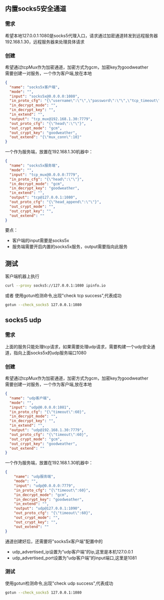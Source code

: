 ## 内置socks5安全通道
### 需求
希望本地127.0.0.1:1080是socks5代理入口，请求通过加密通道转发到远程服务器192.168.1.30，远程服务器来处理具体请求<br>

### 创建
希望通过tcpMux作为加密通道，加密方式为gcm，加密key为goodweather<br>
需要创建一对服务，一个作为客户端,放在本地
```json
{
  "name": "socks5x客户端",
  "mode": "",
  "input": "socks5x@0.0.0.0:1080",
  "in_proto_cfg": "{\"username\":\"\",\"password\":\"\",\"tcp_timeout\":120,\"udp_advertised_ip\":\"\",\"udp_advertised_port\":0}",
  "in_decrypt_mode": "",
  "in_decrypt_key": "",
  "in_extend": "",
  "output": "tcp_mux@192.168.1.30:7779",
  "out_proto_cfg": "{\"head\":\"\"}",
  "out_crypt_mode": "gcm",
  "out_crypt_key": "goodweather",
  "out_extend": "{\"mux_conn\":10}"
}
```
一个作为服务端，放置在192.168.1.30机器中：
```json
{
  "name": "socks5x服务端",
  "mode": "",
  "input": "tcp_mux@0.0.0.0:7779",
  "in_proto_cfg": "{\"head\":\"\"}",
  "in_decrypt_mode": "gcm",
  "in_decrypt_key": "goodweather",
  "in_extend": "",
  "output": "tcp@127.0.0.1:1080",
  "out_proto_cfg": "{\"head_append\":\"\"}",
  "out_crypt_mode": "",
  "out_crypt_key": "",
  "out_extend": ""
}
```
要点：
* 客户端的input需要是socks5x
* 服务端需要开启内置的socks5x服务，output需要指向此服务

## 测试
客户端机器上执行
```bash
curl --proxy socks5://127.0.0.1:1080 ipinfo.io
```
或者 使用gotun检测命令,出现"check tcp success",代表成功
```bash
gotun --check_socks5 127.0.0.1:1080
````


## socks5 udp
### 需求
上面的服务只能处理tcp请求，如果需要处理udp请求，需要构建一个udp安全通道，指向上面socks5x的udp服务端口1080

### 创建
希望通过tcpMux作为加密通道，加密方式为gcm，加密key为goodweather<br>
需要创建一对服务，一个作为客户端,放在本地
```json
{
  "name": "udp客户端",
  "mode": "",
  "input": "udp@0.0.0.0:1081",
  "in_proto_cfg": "{\"timeout\":60}",
  "in_decrypt_mode": "",
  "in_decrypt_key": "",
  "in_extend": "",
  "output": "udp@192.168.1.30:7779",
  "out_proto_cfg": "{\"timeout\":60}",
  "out_crypt_mode": "gcm",
  "out_crypt_key": "goodweather",
  "out_extend": ""
}
```

一个作为服务端，放置在192.168.1.30机器中：
```json
{
    "name": "udp服务端",
    "mode": "",
    "input": "udp@0.0.0.0:7779",
    "in_proto_cfg": "{\"timeout\":60}",
    "in_decrypt_mode": "gcm",
    "in_decrypt_key": "goodweather",
    "in_extend": "",
    "output": "udp@127.0.0.1:1090",
    "out_proto_cfg": "{\"timeout\":60}",
    "out_crypt_mode": "",
    "out_crypt_key": "",
    "out_extend": ""
}
```

通道创建好后，还需要将"socks5x客户端"配置中的
* udp_advertised_ip设置为“udp客户端”的ip,这里是本机127.0.0.1
* udp_advertised_port设置为“udp客户端”的input端口,这里是1081

### 测试
使用gotun检测命令,出现"check udp success",代表成功
```bash
gotun --check_socks5 127.0.0.1:1080
````